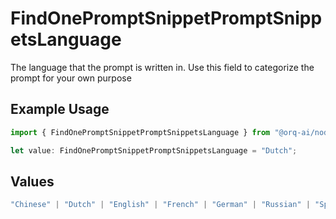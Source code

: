 # FindOnePromptSnippetPromptSnippetsLanguage

The language that the prompt is written in. Use this field to categorize the prompt for your own purpose

## Example Usage

```typescript
import { FindOnePromptSnippetPromptSnippetsLanguage } from "@orq-ai/node/models/operations";

let value: FindOnePromptSnippetPromptSnippetsLanguage = "Dutch";
```

## Values

```typescript
"Chinese" | "Dutch" | "English" | "French" | "German" | "Russian" | "Spanish"
```